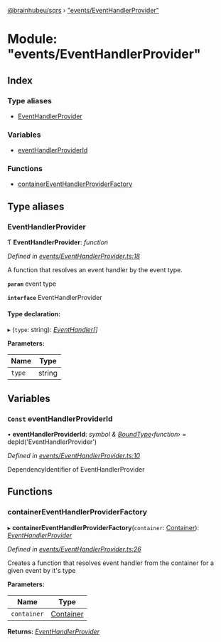 [@brainhubeu/sqrs](../README.md) › ["events/EventHandlerProvider"](_events_eventhandlerprovider_.md)

# Module: "events/EventHandlerProvider"

## Index

### Type aliases

* [EventHandlerProvider](_events_eventhandlerprovider_.md#eventhandlerprovider)

### Variables

* [eventHandlerProviderId](_events_eventhandlerprovider_.md#const-eventhandlerproviderid)

### Functions

* [containerEventHandlerProviderFactory](_events_eventhandlerprovider_.md#containereventhandlerproviderfactory)

## Type aliases

###  EventHandlerProvider

Ƭ **EventHandlerProvider**: *function*

*Defined in [events/EventHandlerProvider.ts:18](https://github.com/brainhubeu/sqrs/blob/5e9c52a/packages/sqrs/src/events/EventHandlerProvider.ts#L18)*

A function that resolves an event handler by the event type.

**`param`** event type

**`interface`** EventHandlerProvider

#### Type declaration:

▸ (`type`: string): *[EventHandler](../interfaces/_events_eventhandler_.eventhandler.md)[]*

**Parameters:**

Name | Type |
------ | ------ |
`type` | string |

## Variables

### `Const` eventHandlerProviderId

• **eventHandlerProviderId**: *symbol & [BoundType](../interfaces/_di_dependencies_.boundtype.md)‹function›* = depId<EventHandlerProvider>('EventHandlerProvider')

*Defined in [events/EventHandlerProvider.ts:10](https://github.com/brainhubeu/sqrs/blob/5e9c52a/packages/sqrs/src/events/EventHandlerProvider.ts#L10)*

DependencyIdentifier of EventHandlerProvider

## Functions

###  containerEventHandlerProviderFactory

▸ **containerEventHandlerProviderFactory**(`container`: [Container](../interfaces/_di_container_.container.md)): *[EventHandlerProvider](_events_eventhandlerprovider_.md#eventhandlerprovider)*

*Defined in [events/EventHandlerProvider.ts:26](https://github.com/brainhubeu/sqrs/blob/5e9c52a/packages/sqrs/src/events/EventHandlerProvider.ts#L26)*

Creates a function that resolves event handler from the container for a given event by it's type

**Parameters:**

Name | Type |
------ | ------ |
`container` | [Container](../interfaces/_di_container_.container.md) |

**Returns:** *[EventHandlerProvider](_events_eventhandlerprovider_.md#eventhandlerprovider)*
